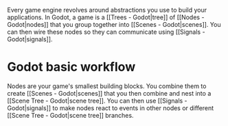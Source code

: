 
Every game engine revolves around abstractions you use to build your applications. In Godot, a game is a [[Trees - Godot|tree]] of [[Nodes - Godot|nodes]] that you group together into [[Scenes - Godot|scenes]]. You can then wire these nodes so they can communicate using [[Signals - Godot|signals]].

# Godot basic workflow

Nodes are your game's smallest building blocks. You combine them to create [[Scenes - Godot|scenes]] that you then combine and nest into a [[Scene Tree - Godot|scene tree]]. You can then use [[Signals - Godot|signals]] to make nodes react to events in other nodes or different [[Scene Tree - Godot|scene tree]] branches.